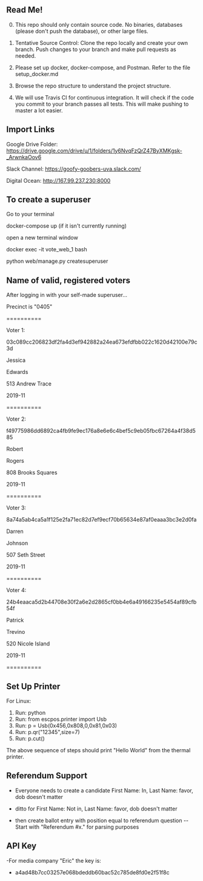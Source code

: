 ## Read Me!
0. This repo should only contain source code. No binaries, databases (please don't push the database), or other large files.

1. Tentative Source Control: Clone the repo locally and create your own branch. Push changes to your branch and make pull requests as needed.

2. Please set up docker, docker-compose, and Postman. Refer to the file setup_docker.md

3. Browse the repo structure to understand the project structure.

4. We will use Travis CI for continuous integration. It will check if the code you commit to your branch passes all tests. This will make pushing to master a lot easier.

## Import Links

Google Drive Folder: https://drive.google.com/drive/u/1/folders/1y6NvqFzQrZ47ByXMKgsk-_ArwnkaOov6

Slack Channel: https://goofy-goobers-uva.slack.com/

Digital Ocean: http://167.99.237.230:8000


## To create a superuser
Go to your terminal

docker-compose up (if it isn't currently running)

open a new terminal window

docker exec -it vote_web_1 bash

python web/manage.py createsuperuser

## Name of valid, registered voters
After logging in with your self-made superuser...

Precinct is "0405"

==========


Voter 1:

03c089cc206823df2fa4d3ef942882a24ea673efdfbb022c1620d42100e79c3d

Jessica

Edwards

513 Andrew Trace

2019-11

==========

Voter 2:

f49775986dd6892ca4fb9fe9ec176a8e6e6c4bef5c9eb05fbc67264a4f38d585

Robert

Rogers

808 Brooks Squares

2019-11

==========

Voter 3:

8a74a5ab4ca5a1f125e2fa71ec82d7ef9ecf70b65634e87af0eaaa3bc3e2d0fa

Darren

Johnson

507 Seth Street

2019-11

==========

Voter 4:

24b4eaaca5d2b44708e30f2a6e2d2865cf0bb4e6a49166235e5454af89cfb54f

Patrick

Trevino

520 Nicole Island

2019-11

==========

## Set Up Printer
For Linux:

1. Run: python
2. Run: from escpos.printer import Usb
3. Run: p = Usb(0x456,0x808,0,0x81,0x03)
4. Run: p.qr("12345",size=7)
5. Run: p.cut()



The above sequence of steps should print "Hello World" from the thermal printer.

## Referendum Support
- Everyone needs to create a candidate First Name: In, Last Name: favor, dob doesn't matter
- ditto for First Name: Not in, Last Name: favor, dob doesn't matter

- then create ballot entry with position equal to referendum question -- Start with  "Referendum #x." for parsing purposes 

## API Key

-For media company "Eric" the key is:
- a4ad48b7cc03257e068bdeddb60bac52c785de8fd0e2f51f8c
